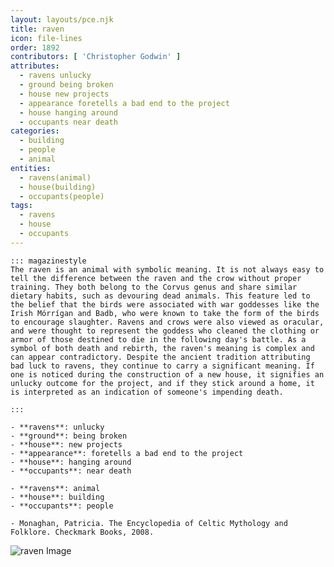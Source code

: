```yaml
---
layout: layouts/pce.njk
title: raven
icon: file-lines
order: 1892
contributors: [ 'Christopher Godwin' ]
attributes:
  - ravens unlucky
  - ground being broken
  - house new projects
  - appearance foretells a bad end to the project
  - house hanging around
  - occupants near death
categories:
  - building
  - people
  - animal
entities:
  - ravens(animal)
  - house(building)
  - occupants(people)
tags:
  - ravens
  - house
  - occupants
---
```

``` tab [group1:Info]
::: magazinestyle
The raven is an animal with symbolic meaning. It is not always easy to tell the difference between the raven and the crow without proper training. They both belong to the Corvus genus and share similar dietary habits, such as devouring dead animals. This feature led to the belief that the birds were associated with war goddesses like the Irish Mórrígan and Badb, who were known to take the form of the birds to encourage slaughter. Ravens and crows were also viewed as oracular, and were thought to represent the goddess who cleaned the clothing or armor of those destined to die in the following day's battle. As a symbol of both death and rebirth, the raven's meaning is complex and can appear contradictory. Despite the ancient tradition attributing bad luck to ravens, they continue to carry a significant meaning. If one is noticed during the construction of a new house, it signifies an unlucky outcome for the project, and if they stick around a home, it is interpreted as an indication of someone's impending death.

:::
```
``` tab [group1:Attributes]
- **ravens**: unlucky
- **ground**: being broken
- **house**: new projects
- **appearance**: foretells a bad end to the project
- **house**: hanging around
- **occupants**: near death
```
``` tab [group1:Entities]
- **ravens**: animal
- **house**: building
- **occupants**: people
```
``` tab [group1:Sources]
- Monaghan, Patricia. The Encyclopedia of Celtic Mythology and Folklore. Checkmark Books, 2008.
```
![raven Image](['https://upload.wikimedia.org/wikipedia/commons/thumb/3/31/3782_Common_Raven_in_flight.jpg/1200px-3782_Common_Raven_in_flight.jpg'])
